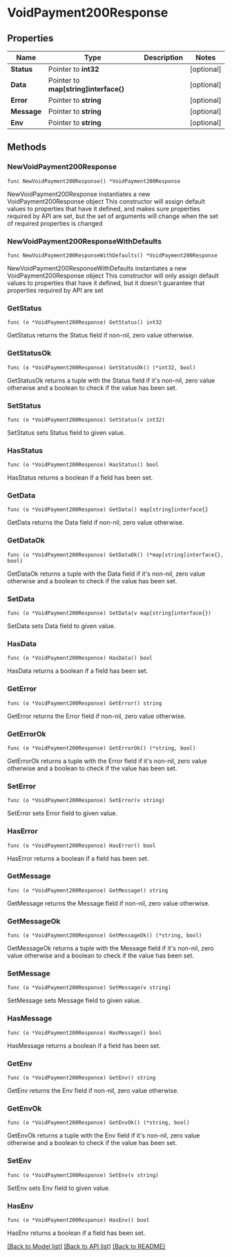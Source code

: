# VoidPayment200Response

## Properties

Name | Type | Description | Notes
------------ | ------------- | ------------- | -------------
**Status** | Pointer to **int32** |  | [optional] 
**Data** | Pointer to **map[string]interface{}** |  | [optional] 
**Error** | Pointer to **string** |  | [optional] 
**Message** | Pointer to **string** |  | [optional] 
**Env** | Pointer to **string** |  | [optional] 

## Methods

### NewVoidPayment200Response

`func NewVoidPayment200Response() *VoidPayment200Response`

NewVoidPayment200Response instantiates a new VoidPayment200Response object
This constructor will assign default values to properties that have it defined,
and makes sure properties required by API are set, but the set of arguments
will change when the set of required properties is changed

### NewVoidPayment200ResponseWithDefaults

`func NewVoidPayment200ResponseWithDefaults() *VoidPayment200Response`

NewVoidPayment200ResponseWithDefaults instantiates a new VoidPayment200Response object
This constructor will only assign default values to properties that have it defined,
but it doesn't guarantee that properties required by API are set

### GetStatus

`func (o *VoidPayment200Response) GetStatus() int32`

GetStatus returns the Status field if non-nil, zero value otherwise.

### GetStatusOk

`func (o *VoidPayment200Response) GetStatusOk() (*int32, bool)`

GetStatusOk returns a tuple with the Status field if it's non-nil, zero value otherwise
and a boolean to check if the value has been set.

### SetStatus

`func (o *VoidPayment200Response) SetStatus(v int32)`

SetStatus sets Status field to given value.

### HasStatus

`func (o *VoidPayment200Response) HasStatus() bool`

HasStatus returns a boolean if a field has been set.

### GetData

`func (o *VoidPayment200Response) GetData() map[string]interface{}`

GetData returns the Data field if non-nil, zero value otherwise.

### GetDataOk

`func (o *VoidPayment200Response) GetDataOk() (*map[string]interface{}, bool)`

GetDataOk returns a tuple with the Data field if it's non-nil, zero value otherwise
and a boolean to check if the value has been set.

### SetData

`func (o *VoidPayment200Response) SetData(v map[string]interface{})`

SetData sets Data field to given value.

### HasData

`func (o *VoidPayment200Response) HasData() bool`

HasData returns a boolean if a field has been set.

### GetError

`func (o *VoidPayment200Response) GetError() string`

GetError returns the Error field if non-nil, zero value otherwise.

### GetErrorOk

`func (o *VoidPayment200Response) GetErrorOk() (*string, bool)`

GetErrorOk returns a tuple with the Error field if it's non-nil, zero value otherwise
and a boolean to check if the value has been set.

### SetError

`func (o *VoidPayment200Response) SetError(v string)`

SetError sets Error field to given value.

### HasError

`func (o *VoidPayment200Response) HasError() bool`

HasError returns a boolean if a field has been set.

### GetMessage

`func (o *VoidPayment200Response) GetMessage() string`

GetMessage returns the Message field if non-nil, zero value otherwise.

### GetMessageOk

`func (o *VoidPayment200Response) GetMessageOk() (*string, bool)`

GetMessageOk returns a tuple with the Message field if it's non-nil, zero value otherwise
and a boolean to check if the value has been set.

### SetMessage

`func (o *VoidPayment200Response) SetMessage(v string)`

SetMessage sets Message field to given value.

### HasMessage

`func (o *VoidPayment200Response) HasMessage() bool`

HasMessage returns a boolean if a field has been set.

### GetEnv

`func (o *VoidPayment200Response) GetEnv() string`

GetEnv returns the Env field if non-nil, zero value otherwise.

### GetEnvOk

`func (o *VoidPayment200Response) GetEnvOk() (*string, bool)`

GetEnvOk returns a tuple with the Env field if it's non-nil, zero value otherwise
and a boolean to check if the value has been set.

### SetEnv

`func (o *VoidPayment200Response) SetEnv(v string)`

SetEnv sets Env field to given value.

### HasEnv

`func (o *VoidPayment200Response) HasEnv() bool`

HasEnv returns a boolean if a field has been set.


[[Back to Model list]](../README.md#documentation-for-models) [[Back to API list]](../README.md#documentation-for-api-endpoints) [[Back to README]](../README.md)


